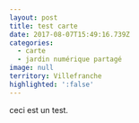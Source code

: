 ```yaml
---
layout: post
title: test carte
date: 2017-08-07T15:49:16.739Z
categories:
  - carte
  - jardin numérique partagé
image: null
territory: Villefranche
highlighted: ':false'
---
```

ceci est un test. 

